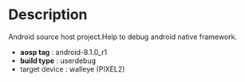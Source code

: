 # Description
Android source host project.Help to debug android native framework.

* **aosp tag** : android-8.1.0_r1 
* **build type** : userdebug 
* target device : walleye (PIXEL2)
 
